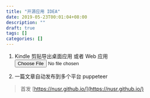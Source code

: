 ```yaml
---
title: "开源应用 IDEA"
date: 2019-05-23T00:01:04+08:00
description: ""
draft: true
tags: []
categories: []
---
```



1. Kindle 剪贴导出桌面应用 或者 Web 应用 <input type="file"/>

2. 一篇文章自动发布到多个平台 puppeteer



<!--more-->

> 首发 [https://nusr.github.io/](https://nusr.github.io/)
